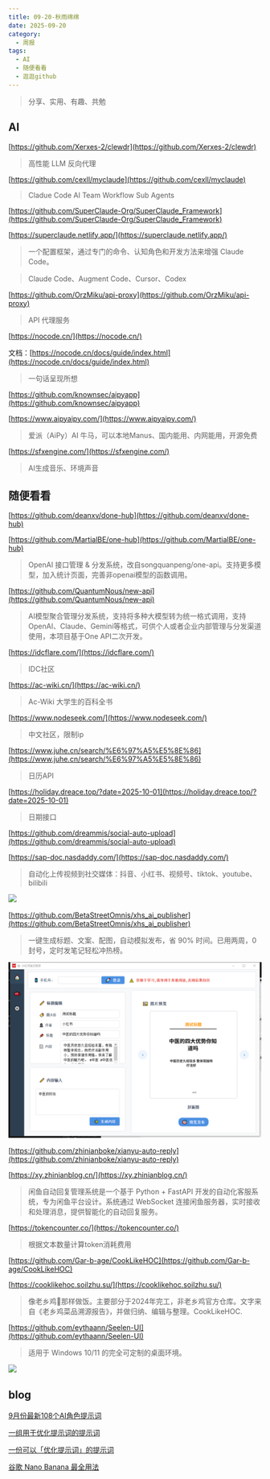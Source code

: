 ```yaml
---
title: 09-20-秋雨绵绵
date: 2025-09-20
category:
  - 周报
tags:
  - AI
  - 随便看看
  - 逛逛github
---
```


> 分享、实用、有趣、共勉


## AI


[https://github.com/Xerxes-2/clewdr](https://github.com/Xerxes-2/clewdr)
>高性能 LLM 反向代理


[https://github.com/cexll/myclaude](https://github.com/cexll/myclaude)
>Cladue Code AI Team Workflow Sub Agents


[https://github.com/SuperClaude-Org/SuperClaude_Framework](https://github.com/SuperClaude-Org/SuperClaude_Framework)

[https://superclaude.netlify.app/](https://superclaude.netlify.app/)
>一个配置框架，通过专门的命令、认知角色和开发方法来增强 Claude Code。


>Claude Code、Augment Code、Cursor、Codex


[https://github.com/OrzMiku/api-proxy](https://github.com/OrzMiku/api-proxy)
>API 代理服务


[https://nocode.cn/](https://nocode.cn/)

文档：[https://nocode.cn/docs/guide/index.html](https://nocode.cn/docs/guide/index.html)
>一句话呈现所想


[https://github.com/knownsec/aipyapp](https://github.com/knownsec/aipyapp)

[https://www.aipyaipy.com/](https://www.aipyaipy.com/)
>爱派（AiPy）AI 牛马，可以本地Manus、国内能用、内网能用，开源免费



[https://sfxengine.com/](https://sfxengine.com/)
>AI生成音乐、环境声音



## 随便看看


[https://github.com/deanxv/done-hub](https://github.com/deanxv/done-hub)

[https://github.com/MartialBE/one-hub](https://github.com/MartialBE/one-hub)
>OpenAI 接口管理 & 分发系统，改自songquanpeng/one-api。支持更多模型，加入统计页面，完善非openai模型的函数调用。


[https://github.com/QuantumNous/new-api](https://github.com/QuantumNous/new-api)
>AI模型聚合管理分发系统，支持将多种大模型转为统一格式调用，支持OpenAI、Claude、Gemini等格式，可供个人或者企业内部管理与分发渠道使用，本项目基于One API二次开发。


[https://idcflare.com/](https://idcflare.com/)
>IDC社区

[https://ac-wiki.cn/](https://ac-wiki.cn/)
>Ac-Wiki 大学生的百科全书

[https://www.nodeseek.com/](https://www.nodeseek.com/)
>中文社区，限制ip






[https://www.juhe.cn/search/%E6%97%A5%E5%8E%86](https://www.juhe.cn/search/%E6%97%A5%E5%8E%86)
>日历API

[https://holiday.dreace.top/?date=2025-10-01](https://holiday.dreace.top/?date=2025-10-01)
>日期接口



[https://github.com/dreammis/social-auto-upload](https://github.com/dreammis/social-auto-upload)

[https://sap-doc.nasdaddy.com/](https://sap-doc.nasdaddy.com/)
>自动化上传视频到社交媒体：抖音、小红书、视频号、tiktok、youtube、bilibili

![](https://github.com/dreammis/social-auto-upload/raw/main/media/show/tkupload.gif)



[https://github.com/BetaStreetOmnis/xhs_ai_publisher](https://github.com/BetaStreetOmnis/xhs_ai_publisher)
>一键生成标题、文案、配图，自动模拟发布，省 90% 时间。已用两周，0 封号，定时发笔记轻松冲热榜。

![](https://github.com/BetaStreetOmnis/xhs_ai_publisher/raw/main/images/ui.png)





[https://github.com/zhinianboke/xianyu-auto-reply](https://github.com/zhinianboke/xianyu-auto-reply)

[https://xy.zhinianblog.cn/](https://xy.zhinianblog.cn/)
>闲鱼自动回复管理系统是一个基于 Python + FastAPI 开发的自动化客服系统，专为闲鱼平台设计。系统通过 WebSocket 连接闲鱼服务器，实时接收和处理消息，提供智能化的自动回复服务。




[https://tokencounter.co/](https://tokencounter.co/)
>根据文本数量计算token消耗费用


[https://github.com/Gar-b-age/CookLikeHOC](https://github.com/Gar-b-age/CookLikeHOC)

[https://cooklikehoc.soilzhu.su/](https://cooklikehoc.soilzhu.su/)
>像老乡鸡🐔那样做饭。主要部分于2024年完工，非老乡鸡官方仓库。文字来自《老乡鸡菜品溯源报告》，并做归纳、编辑与整理。CookLikeHOC.


[https://github.com/eythaann/Seelen-UI](https://github.com/eythaann/Seelen-UI)
>适用于 Windows 10/11 的完全可定制的桌面环境。

![](https://github.com/eythaann/Seelen-UI/raw/master/documentation/images/preview.png)


## blog


[9月份最新108个AI角色提示词](https://mp.weixin.qq.com/s/rkEFkFNFLVffGSWr_3P8hQ)

[一组用于优化提示词的提示词](https://mp.weixin.qq.com/s/O7cjCYK8U5HH8enIvBO8xw)

[一份可以「优化提示词」的提示词](https://mp.weixin.qq.com/s/3Rqa4sWTfp133mTRlNjCMg)

[谷歌 Nano Banana 最全用法](https://mp.weixin.qq.com/s/hNeN2BGbh31xtQImruDdWw)


